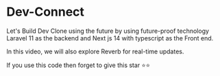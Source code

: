 # Dev-Connect


Let's Build Dev Clone using the future by using future-proof technology Laravel 11 as the backend and Next js 14 with typescript as the Front end.

In this video, we will also explore Reverb for real-time updates.

If you use this code then forget to give this star ⭐️⭐️
